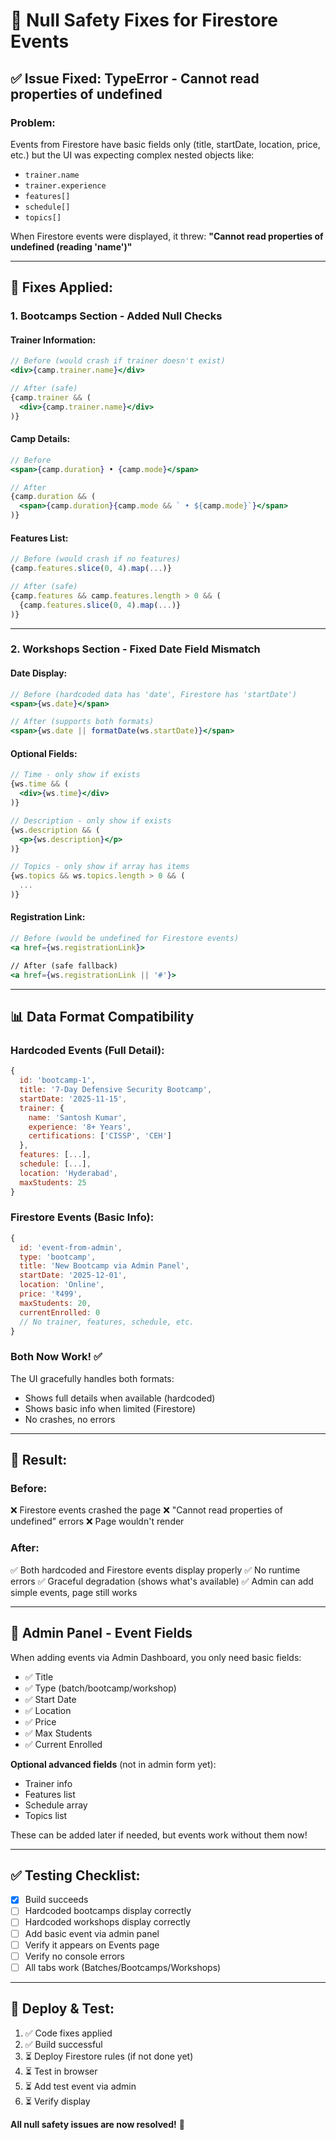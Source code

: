 # 🔧 Null Safety Fixes for Firestore Events

## ✅ Issue Fixed: TypeError - Cannot read properties of undefined

### **Problem:**
Events from Firestore have basic fields only (title, startDate, location, price, etc.) but the UI was expecting complex nested objects like:
- `trainer.name`
- `trainer.experience`
- `features[]`
- `schedule[]`
- `topics[]`

When Firestore events were displayed, it threw: **"Cannot read properties of undefined (reading 'name')"**

---

## 🔧 **Fixes Applied:**

### **1. Bootcamps Section - Added Null Checks**

#### **Trainer Information:**
```jsx
// Before (would crash if trainer doesn't exist)
<div>{camp.trainer.name}</div>

// After (safe)
{camp.trainer && (
  <div>{camp.trainer.name}</div>
)}
```

#### **Camp Details:**
```jsx
// Before
<span>{camp.duration} • {camp.mode}</span>

// After
{camp.duration && (
  <span>{camp.duration}{camp.mode && ` • ${camp.mode}`}</span>
)}
```

#### **Features List:**
```jsx
// Before (would crash if no features)
{camp.features.slice(0, 4).map(...)}

// After (safe)
{camp.features && camp.features.length > 0 && (
  {camp.features.slice(0, 4).map(...)}
)}
```

---

### **2. Workshops Section - Fixed Date Field Mismatch**

#### **Date Display:**
```jsx
// Before (hardcoded data has 'date', Firestore has 'startDate')
<span>{ws.date}</span>

// After (supports both formats)
<span>{ws.date || formatDate(ws.startDate)}</span>
```

#### **Optional Fields:**
```jsx
// Time - only show if exists
{ws.time && (
  <div>{ws.time}</div>
)}

// Description - only show if exists
{ws.description && (
  <p>{ws.description}</p>
)}

// Topics - only show if array has items
{ws.topics && ws.topics.length > 0 && (
  ...
)}
```

#### **Registration Link:**
```jsx
// Before (would be undefined for Firestore events)
<a href={ws.registrationLink}>

// After (safe fallback)
<a href={ws.registrationLink || '#'}>
```

---

## 📊 **Data Format Compatibility**

### **Hardcoded Events (Full Detail):**
```javascript
{
  id: 'bootcamp-1',
  title: '7-Day Defensive Security Bootcamp',
  startDate: '2025-11-15',
  trainer: {
    name: 'Santosh Kumar',
    experience: '8+ Years',
    certifications: ['CISSP', 'CEH']
  },
  features: [...],
  schedule: [...],
  location: 'Hyderabad',
  maxStudents: 25
}
```

### **Firestore Events (Basic Info):**
```javascript
{
  id: 'event-from-admin',
  type: 'bootcamp',
  title: 'New Bootcamp via Admin Panel',
  startDate: '2025-12-01',
  location: 'Online',
  price: '₹499',
  maxStudents: 20,
  currentEnrolled: 0
  // No trainer, features, schedule, etc.
}
```

### **Both Now Work!** ✅
The UI gracefully handles both formats:
- Shows full details when available (hardcoded)
- Shows basic info when limited (Firestore)
- No crashes, no errors

---

## 🎯 **Result:**

### **Before:**
❌ Firestore events crashed the page
❌ "Cannot read properties of undefined" errors
❌ Page wouldn't render

### **After:**
✅ Both hardcoded and Firestore events display properly
✅ No runtime errors
✅ Graceful degradation (shows what's available)
✅ Admin can add simple events, page still works

---

## 📝 **Admin Panel - Event Fields**

When adding events via Admin Dashboard, you only need basic fields:
- ✅ Title
- ✅ Type (batch/bootcamp/workshop)
- ✅ Start Date
- ✅ Location
- ✅ Price
- ✅ Max Students
- ✅ Current Enrolled

**Optional advanced fields** (not in admin form yet):
- Trainer info
- Features list
- Schedule array
- Topics list

These can be added later if needed, but events work without them now!

---

## ✅ **Testing Checklist:**

- [x] Build succeeds
- [ ] Hardcoded bootcamps display correctly
- [ ] Hardcoded workshops display correctly
- [ ] Add basic event via admin panel
- [ ] Verify it appears on Events page
- [ ] Verify no console errors
- [ ] All tabs work (Batches/Bootcamps/Workshops)

---

## 🚀 **Deploy & Test:**

1. ✅ Code fixes applied
2. ✅ Build successful
3. ⏳ Deploy Firestore rules (if not done yet)
4. ⏳ Test in browser
5. ⏳ Add test event via admin
6. ⏳ Verify display

**All null safety issues are now resolved!** 🎉
